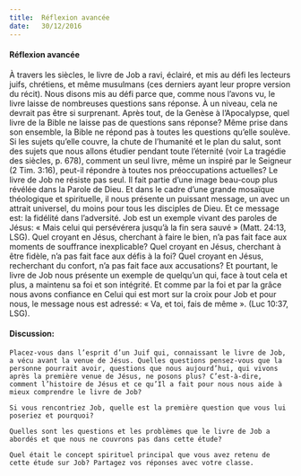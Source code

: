 ```yaml
---
title:  Réflexion avancée
date:   30/12/2016
---
```


#### Réflexion avancée

À travers les siècles, le livre de Job a ravi, éclairé, et mis au défi les lecteurs juifs, chrétiens, et même musulmans (ces derniers ayant leur propre version du récit). Nous disons mis au défi parce que, comme nous l’avons vu, le livre laisse de nombreuses questions sans réponse. À un niveau, cela ne devrait pas être si surprenant. Après tout, de la Genèse à l’Apocalypse, quel livre de la Bible ne laisse pas de questions sans réponse? Même prise dans son ensemble, la Bible ne répond pas à toutes les questions qu’elle  soulève. Si les sujets qu’elle couvre, la chute de l’humanité et le plan du salut, sont des sujets que nous allons étudier pendant toute l’éternité (voir La tragédie des siècles, p. 678), comment un seul livre, même un inspiré par le Seigneur (2 Tim. 3:16), peut-il répondre à toutes nos préoccupations actuelles? Le livre de Job ne résiste pas seul. Il fait partie d’une image beau-coup plus révélée dans la Parole de Dieu. Et dans le cadre d’une grande mosaïque théologique et spirituelle, il nous présente un puissant message, un avec un attrait universel, du moins pour tous les disciples de Dieu. Et ce message est: la fidélité dans l’adversité. Job est un exemple vivant des paroles de Jésus: « Mais celui qui persévérera jusqu’à la fin sera sauvé » (Matt. 24:13, LSG). Quel croyant en Jésus, cherchant à faire le bien, n’a pas fait face aux moments de souffrance inexplicable? Quel croyant en Jésus, cherchant à être fidèle, n’a pas fait face aux défis à la foi? Quel croyant en Jésus, recherchant du confort, n’a pas fait face aux accusations? Et pourtant, le livre de Job nous présente un exemple de quelqu’un qui, face à tout cela et plus, a maintenu sa foi et son intégrité. Et comme par la foi et par la grâce nous avons confiance en Celui qui est mort sur la croix pour Job et pour nous, le message nous est adressé: « Va, et toi, fais de même ». (Luc 10:37, LSG). 

#### Discussion: 

`Placez-vous dans l’esprit d’un Juif qui, connaissant le livre de Job, a vécu avant la venue de Jésus. Quelles questions pensez-vous que la personne pourrait avoir, questions que nous aujourd’hui, qui vivons après la première venue de Jésus, ne posons plus? C’est-à-dire, comment l’histoire de Jésus et ce qu’Il a fait pour nous nous aide à mieux comprendre le livre de Job?` 

`Si vous rencontriez Job, quelle est la première question que vous lui poseriez et pourquoi?` 

`Quelles sont les questions et les problèmes que le livre de Job a abordés et que nous ne couvrons pas dans cette étude?` 

`Quel était le concept spirituel principal que vous avez retenu de cette étude sur Job? Partagez vos réponses avec votre classe.` 
 